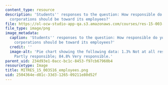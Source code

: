 ```yaml
---
content_type: resource
description: 'Students'' responses to the question: How responsible do you feel that
  corporations should be toward its employees?'
file: https://ol-ocw-studio-app-qa.s3.amazonaws.com/courses/res-15-003-shaping-the-future-of-work-15-662x-spring-2016/2504364ed81c33d3126509211e80d52f_MITRES_15_003S16_employees.png
file_type: image/png
image_metadata:
  caption: 'Students'' responses to the question: How responsible do you feel that
    corporations should be toward its employees?'
  credit: ''
  image-alt: 'Pie chart showing the following data: 1.3% Not at all responsible; 13.9%
    Partly responsible; 84.8% Very responsible.'
parent_uid: 234d93e1-0acc-bc1c-8453-f97cb67960b4
resourcetype: Image
title: MITRES_15_003S16_employees.png
uid: 2504364e-d81c-33d3-1265-09211e80d52f
---
```

